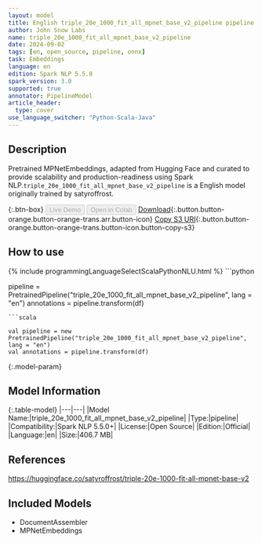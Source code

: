 ```yaml
---
layout: model
title: English triple_20e_1000_fit_all_mpnet_base_v2_pipeline pipeline MPNetEmbeddings from satyroffrost
author: John Snow Labs
name: triple_20e_1000_fit_all_mpnet_base_v2_pipeline
date: 2024-09-02
tags: [en, open_source, pipeline, onnx]
task: Embeddings
language: en
edition: Spark NLP 5.5.0
spark_version: 3.0
supported: true
annotator: PipelineModel
article_header:
  type: cover
use_language_switcher: "Python-Scala-Java"
---
```


## Description

Pretrained MPNetEmbeddings, adapted from Hugging Face and curated to provide scalability and production-readiness using Spark NLP.`triple_20e_1000_fit_all_mpnet_base_v2_pipeline` is a English model originally trained by satyroffrost.

{:.btn-box}
<button class="button button-orange" disabled>Live Demo</button>
<button class="button button-orange" disabled>Open in Colab</button>
[Download](https://s3.amazonaws.com/auxdata.johnsnowlabs.com/public/models/triple_20e_1000_fit_all_mpnet_base_v2_pipeline_en_5.5.0_3.0_1725313564635.zip){:.button.button-orange.button-orange-trans.arr.button-icon}
[Copy S3 URI](s3://auxdata.johnsnowlabs.com/public/models/triple_20e_1000_fit_all_mpnet_base_v2_pipeline_en_5.5.0_3.0_1725313564635.zip){:.button.button-orange.button-orange-trans.button-icon.button-copy-s3}

## How to use



<div class="tabs-box" markdown="1">
{% include programmingLanguageSelectScalaPythonNLU.html %}
```python

pipeline = PretrainedPipeline("triple_20e_1000_fit_all_mpnet_base_v2_pipeline", lang = "en")
annotations =  pipeline.transform(df)   

```
```scala

val pipeline = new PretrainedPipeline("triple_20e_1000_fit_all_mpnet_base_v2_pipeline", lang = "en")
val annotations = pipeline.transform(df)

```
</div>

{:.model-param}
## Model Information

{:.table-model}
|---|---|
|Model Name:|triple_20e_1000_fit_all_mpnet_base_v2_pipeline|
|Type:|pipeline|
|Compatibility:|Spark NLP 5.5.0+|
|License:|Open Source|
|Edition:|Official|
|Language:|en|
|Size:|406.7 MB|

## References

https://huggingface.co/satyroffrost/triple-20e-1000-fit-all-mpnet-base-v2

## Included Models

- DocumentAssembler
- MPNetEmbeddings